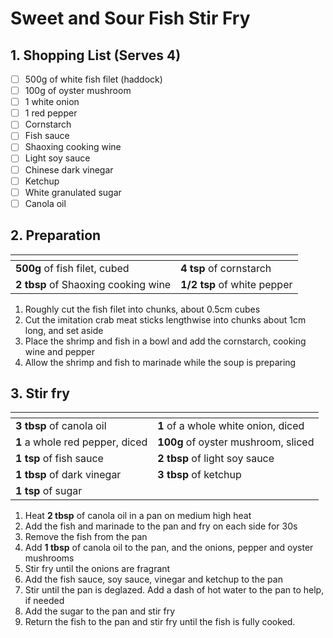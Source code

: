 # Sweet and Sour Fish Stir Fry

## 1. Shopping List (Serves 4)
- [ ] 500g of white fish filet (haddock)
- [ ] 100g of oyster mushroom
- [ ] 1 white onion
- [ ] 1 red pepper
- [ ] Cornstarch
- [ ] Fish sauce
- [ ] Shaoxing cooking wine
- [ ] Light soy sauce
- [ ] Chinese dark vinegar
- [ ] Ketchup
- [ ] White granulated sugar
- [ ] Canola oil

## 2. Preparation
|<!-- -->|<!-- -->|
|---|---|
| **500g** of fish filet, cubed | **4 tsp** of cornstarch |
| **2 tbsp** of Shaoxing cooking wine | **1/2 tsp** of white pepper |

1. Roughly cut the fish filet into chunks, about 0.5cm cubes
2. Cut the imitation crab meat sticks lengthwise into chunks about 1cm long, and set aside
3. Place the shrimp and fish in a bowl and add the cornstarch, cooking wine and pepper
4. Allow the shrimp and fish to marinade while the soup is preparing

## 3. Stir fry
|<!-- -->|<!-- -->|
|---|---|
| **3 tbsp** of canola oil | **1** of a whole white onion, diced |
| **1** a whole red pepper, diced | **100g** of oyster mushroom, sliced |
| **1 tsp** of fish sauce | **2 tbsp** of light soy sauce |
| **1 tbsp** of dark vinegar | **3 tbsp** of ketchup |
| **1 tsp** of sugar | |

1. Heat **2 tbsp** of canola oil in a pan on medium high heat
2. Add the fish and marinade to the pan and fry on each side for 30s
3. Remove the fish from the pan
4. Add **1 tbsp** of canola oil to the pan, and the onions, pepper and oyster mushrooms
5. Stir fry until the onions are fragrant
6. Add the fish sauce, soy sauce, vinegar and ketchup to the pan
7. Stir until the pan is deglazed. Add a dash of hot water to the pan to help, if needed
8. Add the sugar to the pan and stir fry
9. Return the fish to the pan and stir fry until the fish is fully cooked.